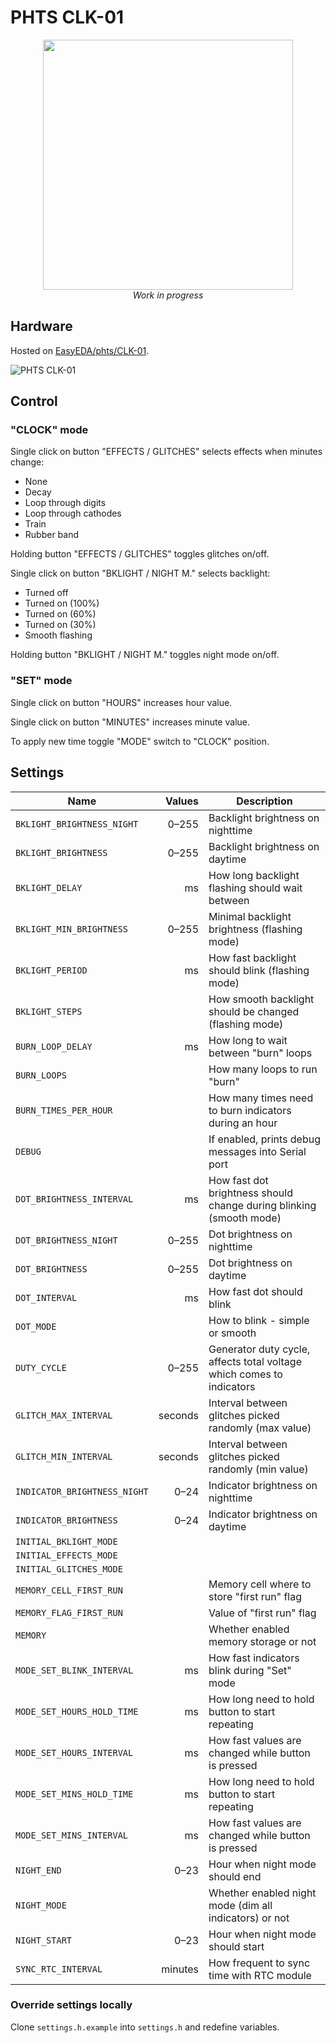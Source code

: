# PHTS CLK-01

<center><image width="400" src="https://image.easyeda.com/pullimage/eZfHBXqBWeyuq8u5oUy41QWFKAyJxHvFhsioJCOD.jpeg"></center>

<center><i>Work in progress</i></center>

## Hardware

Hosted on [EasyEDA/phts/CLK-01].

![PHTS CLK-01](https://image.easyeda.com/documents/f8e8fa42a9a74f4194dbb38830f3f9a2.png)

## Control

### "CLOCK" mode

Single click on button "EFFECTS / GLITCHES" selects effects when minutes change:

- None
- Decay
- Loop through digits
- Loop through cathodes
- Train
- Rubber band

Holding button "EFFECTS / GLITCHES" toggles glitches on/off.

Single click on button "BKLIGHT / NIGHT M." selects backlight:

- Turned off
- Turned on (100%)
- Turned on (60%)
- Turned on (30%)
- Smooth flashing

Holding button "BKLIGHT / NIGHT M." toggles night mode on/off.

### "SET" mode

Single click on button "HOURS" increases hour value.

Single click on button "MINUTES" increases minute value.

To apply new time toggle "MODE" switch to "CLOCK" position.

## Settings

| Name                         |      Values | Description                                                           |
| ---------------------------- | ----------: | --------------------------------------------------------------------- |
| `BKLIGHT_BRIGHTNESS_NIGHT`   | 0&ndash;255 | Backlight brightness on nighttime                                     |
| `BKLIGHT_BRIGHTNESS`         | 0&ndash;255 | Backlight brightness on daytime                                       |
| `BKLIGHT_DELAY`              |          ms | How long backlight flashing should wait between                       |
| `BKLIGHT_MIN_BRIGHTNESS`     | 0&ndash;255 | Minimal backlight brightness (flashing mode)                          |
| `BKLIGHT_PERIOD`             |          ms | How fast backlight should blink (flashing mode)                       |
| `BKLIGHT_STEPS`              |             | How smooth backlight should be changed (flashing mode)                |
| `BURN_LOOP_DELAY`            |          ms | How long to wait between "burn" loops                                 |
| `BURN_LOOPS`                 |             | How many loops to run "burn"                                          |
| `BURN_TIMES_PER_HOUR`        |             | How many times need to burn indicators during an hour                 |
| `DEBUG`                      |             | If enabled, prints debug messages into Serial port                    |
| `DOT_BRIGHTNESS_INTERVAL`    |          ms | How fast dot brightness should change during blinking (smooth mode)   |
| `DOT_BRIGHTNESS_NIGHT`       | 0&ndash;255 | Dot brightness on nighttime                                           |
| `DOT_BRIGHTNESS`             | 0&ndash;255 | Dot brightness on daytime                                             |
| `DOT_INTERVAL`               |          ms | How fast dot should blink                                             |
| `DOT_MODE`                   |             | How to blink - simple or smooth                                       |
| `DUTY_CYCLE`                 | 0&ndash;255 | Generator duty cycle, affects total voltage which comes to indicators |
| `GLITCH_MAX_INTERVAL`        |     seconds | Interval between glitches picked randomly (max value)                 |
| `GLITCH_MIN_INTERVAL`        |     seconds | Interval between glitches picked randomly (min value)                 |
| `INDICATOR_BRIGHTNESS_NIGHT` |  0&ndash;24 | Indicator brightness on nighttime                                     |
| `INDICATOR_BRIGHTNESS`       |  0&ndash;24 | Indicator brightness on daytime                                       |
| `INITIAL_BKLIGHT_MODE`       |             |                                                                       |
| `INITIAL_EFFECTS_MODE`       |             |                                                                       |
| `INITIAL_GLITCHES_MODE`      |             |                                                                       |
| `MEMORY_CELL_FIRST_RUN`      |             | Memory cell where to store "first run" flag                           |
| `MEMORY_FLAG_FIRST_RUN`      |             | Value of "first run" flag                                             |
| `MEMORY`                     |             | Whether enabled memory storage or not                                 |
| `MODE_SET_BLINK_INTERVAL`    |          ms | How fast indicators blink during "Set" mode                           |
| `MODE_SET_HOURS_HOLD_TIME`   |          ms | How long need to hold button to start repeating                       |
| `MODE_SET_HOURS_INTERVAL`    |          ms | How fast values are changed while button is pressed                   |
| `MODE_SET_MINS_HOLD_TIME`    |          ms | How long need to hold button to start repeating                       |
| `MODE_SET_MINS_INTERVAL`     |          ms | How fast values are changed while button is pressed                   |
| `NIGHT_END`                  |  0&ndash;23 | Hour when night mode should end                                       |
| `NIGHT_MODE`                 |             | Whether enabled night mode (dim all indicators) or not                |
| `NIGHT_START`                |  0&ndash;23 | Hour when night mode should start                                     |
| `SYNC_RTC_INTERVAL`          |     minutes | How frequent to sync time with RTC module                             |

### Override settings locally

Clone `settings.h.example` into `settings.h` and redefine variables.

[easyeda/phts/clk-01]: https://oshwlab.com/phts/CLK-01
